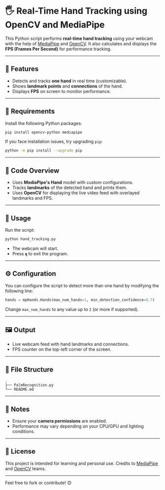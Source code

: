 # 🖐 Real-Time Hand Tracking using OpenCV and MediaPipe

This Python script performs **real-time hand tracking** using your webcam with the help of [MediaPipe](https://google.github.io/mediapipe/) and [OpenCV](https://opencv.org/). It also calculates and displays the **FPS (Frames Per Second)** for performance tracking.

---

## 🚀 Features

* Detects and tracks **one hand** in real time (customizable).
* Shows **landmark points** and **connections** of the hand.
* Displays **FPS** on screen to monitor performance.

---

## 🧰 Requirements

Install the following Python packages:

```bash
pip install opencv-python mediapipe
```

If you face installation issues, try upgrading `pip`:

```bash
python -m pip install --upgrade pip
```

---

## 📝 Code Overview

* Uses **MediaPipe's Hand** model with custom configurations.
* Tracks **landmarks** of the detected hand and prints them.
* Uses **OpenCV** for displaying the live video feed with overlayed landmarks and FPS.

---

## 📸 Usage

Run the script:

```bash
python hand_tracking.py
```

* The webcam will start.
* Press **`q`** to exit the program.

---

## ⚙️ Configuration

You can configure the script to detect more than one hand by modifying the following line:

```python
hands = mpHands.Hands(max_num_hands=1, min_detection_confidence=0.7)
```

Change `max_num_hands` to any value up to `2` (or more if supported).

---

## 🖼 Output

* Live webcam feed with hand landmarks and connections.
* FPS counter on the top-left corner of the screen.

---

## 📂 File Structure

```
.
├── PalmRecognition.py
└── README.md
```

---

## 📌 Notes

* Ensure your **camera permissions** are enabled.
* Performance may vary depending on your CPU/GPU and lighting conditions.

---

## 📄 License

This project is intended for learning and personal use. Credits to [MediaPipe](https://google.github.io/mediapipe/) and [OpenCV](https://opencv.org/) teams.

---

Feel free to fork or contribute! 😊
